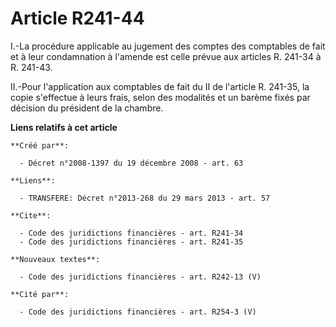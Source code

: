 # Article R241-44

I.-La procédure applicable au jugement des comptes des comptables de fait et à leur condamnation à l'amende est celle prévue
aux articles R. 241-34 à R. 241-43. 

II.-Pour l'application aux comptables de fait du II de l'article R. 241-35, la copie s'effectue à leurs frais, selon des
modalités et un barème fixés par décision du président de la chambre.

**Liens relatifs à cet article**

	**Créé par**:

	  - Décret n°2008-1397 du 19 décembre 2008 - art. 63

	**Liens**:

	  - TRANSFERE: Décret n°2013-268 du 29 mars 2013 - art. 57

	**Cite**:

	  - Code des juridictions financières - art. R241-34
	  - Code des juridictions financières - art. R241-35

	**Nouveaux textes**:

	  - Code des juridictions financières - art. R242-13 (V)

	**Cité par**:

	  - Code des juridictions financières - art. R254-3 (V)
